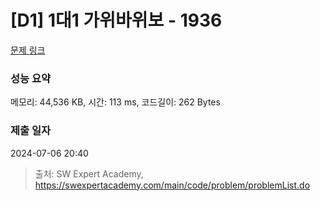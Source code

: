 # [D1] 1대1 가위바위보 - 1936 

[문제 링크](https://swexpertacademy.com/main/code/problem/problemDetail.do?contestProbId=AV5PjKXKALcDFAUq) 

### 성능 요약

메모리: 44,536 KB, 시간: 113 ms, 코드길이: 262 Bytes

### 제출 일자

2024-07-06 20:40



> 출처: SW Expert Academy, https://swexpertacademy.com/main/code/problem/problemList.do